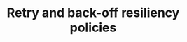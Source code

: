 ---
type: docs
title: "Retry and back-off resiliency policies"
linkTitle: "Retries"
weight: 20
description: "Configure resiliency policies for retries and back-offs"
---